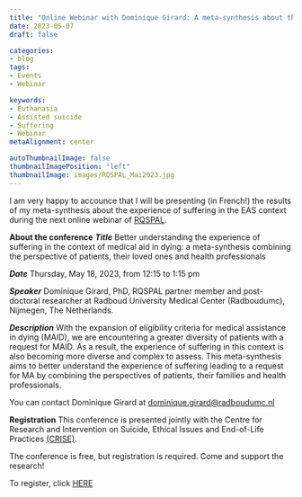 ```yaml
---
title: "Online Webinar with Dominique Girard: A meta-synthesis about the meaning of suffering in the EAS context"
date: 2023-05-07
draft: false

categories:
- blog
tags: 
- Events
- Webinar

keywords:
- Euthanasia
- Assisted suicide
- Suffering
- Webinar
metaAlignment: center

autoThumbnailImage: false
thumbnailImagePosition: "left"
thumbnailImage: images/RQSPAL_Mai2023.jpg
---
```

I am very happy to accounce that I will be presenting (in French!) the results of my meta-synthesis about the experience of suffering in the EAS context during the next online webinar of [RQSPAL](https://www.recherchesoinspalliatifs.ca/en/home/).
<!--more-->

**About the conference**
***Title***  Better understanding the experience of suffering in the context of medical aid in dying: a meta-synthesis combining the perspective of patients, their loved ones and health professionals

***Date*** Thursday, May 18, 2023, from 12:15 to 1:15 pm

***Speaker*** Dominique Girard, PhD, RQSPAL partner member and post-doctoral researcher at Radboud University Medical Center (Radboudumc), Nijmegen, The Netherlands. 

***Description*** With the expansion of eligibility criteria for medical assistance in dying (MAID), we are encountering a greater diversity of patients with a request for MAID. As a result, the experience of suffering in this context is also becoming more diverse and complex to assess. This meta-synthesis aims to better understand the experience of suffering leading to a request for MA by combining the perspectives of patients, their families and health professionals.
 

You can contact Dominique Girard at 
dominique.girard@radboudumc.nl 

**Registration**
This conference is presented jointly with the Centre for Research and Intervention on Suicide, Ethical Issues and End-of-Life Practices [(CRISE)](https://crise.ca/en/).

The conference is free, but registration is required. Come and support the research!

To register, click [HERE](https://us02web.zoom.us/webinar/register/WN_uT0BnDAzQkyyaXwXkoCHrg#/registration)



